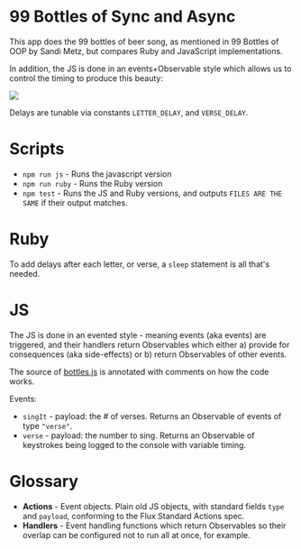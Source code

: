 # 99 Bottles of Sync and Async

This app does the 99 bottles of beer song, as mentioned in 99 Bottles of OOP by Sandi Metz, but compares Ruby and JavaScript implementations.

In addition, the JS is done in an events+Observable style which allows us to control the timing to produce this beauty:

![](https://d3a1eqpdtt5fg4.cloudfront.net/items/190u1b1k362a1a070j0H/Screen%20Recording%202019-04-22%20at%2004.36%20PM.gif?v=b66eece3)

Delays are tunable via constants `LETTER_DELAY`, and `VERSE_DELAY`.

# Scripts

- `npm run js` - Runs the javascript version
- `npm run ruby` - Runs the Ruby version
- `npm test` - Runs the JS and Ruby versions, and outputs `FILES ARE THE SAME` if their output matches.

# Ruby

To add delays after each letter, or verse, a `sleep` statement is all that's needed.

# JS

The JS is done in an evented style - meaning events (aka events) are triggered, and their handlers return Observables which either a) provide for consequences (aka side-effects) or b) return Observables of other events.

The source of [bottles.js](/deanius/99bottles/tree/master/bottles.js) is annotated with comments on how the code works.

Events:

- `singIt` - payload: the # of verses. Returns an Observable of events of type `"verse"`.
- `verse` - payload: the number to sing. Returns an Observable of keystrokes being logged to the console with variable timing.

# Glossary

- **Actions** - Event objects. Plain old JS objects, with standard fields `type` and `payload`, conforming to the Flux Standard Actions spec.
- **Handlers** - Event handling functions which return Observables so their overlap can be configured not to run all at once, for example.
